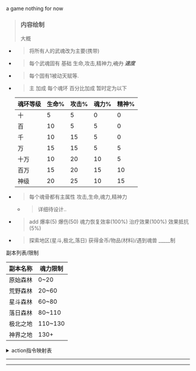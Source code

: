 a game nothing for now



> ### 内容绘制
> 大概

- > 将所有人的武魂改为主要(携带)
- > 每个武魂固有 基础 生命,攻击,精神力,~~魂力~~  **_速度_**
- > 每个固有1被动天赋等.
- > 主 加成 每个魂环 百分比加成 暂时定为以下

  | 魂环等级| 生命%| 攻击%| 魂力%| 精神%|
  |:-------|------|------|-----|------|
  | 十     | 5    | 5    | 0   |  0   |
  | 百     | 10   | 5    | 5   |  0   |
  | 千     | 10   | 15   | 5   |  0   |
  | 万     | 15   | 15   | 5   |  5   |
  | 十万   | 10   | 20   | 10  |  5   |
  | 百万   | 15   | 20   | 15  |  10  |
  | 神级   | 20   | 25   | 10  |  15  |


- > 每个魂骨都有主属性 攻击,生命,魂力,精神力
    - > 详细待设计..
- > add 爆率(5) 爆伤(50) 魂力恢复效率(100%) 治疗效果(100%) 效果抵抗(5%)
- > 探索地区(星斗,极北,落日) 获得金币/物品(材料)/遇到魂兽 _____制

副本列表/限制

| 副本名称 | 魂力限制   |
  |:-----|--------|
| 原始森林 | 0~20   | 
| 荒野森林 | 20~60  | 
| 星斗森林 | 60~80  | 
| 落日森林 | 80~110 | 
| 极北之地 | 110~130 | 
| 神界之地 | 130+   | 


<details>
<summary>action指令映射表</summary>

| action | 指令1  | 指令2 | 指令3 
|:-------|------|-----|-----|
| shop | 商城   |商店 |商场  |
| test | 测试   |
| list-command | 指令列表 |
| use | 使用   |
| buy | 买    |购买  |
| sign | 打卡   |签到  |
| show_character | 查看   |
| bag | 我的背包 |背包  |
| get0 | 取积分  |
| update-log | 更新日志 |
| handoff | 切换   |
| trans0 | 积分转让 |转让积分  |
| characters | 魂角列表 |
| xl | 修炼   |
| reg | 注册   |
| put0 | 存积分  |
| greenhorn | 领取魂角 |
| exchange | 兑换   |
| exchange-list | 兑换列表 |
| work0 | 干活   |上班 |打工  |
| rob0 | 抢劫   |打劫  |
| info | 个人信息 |当前信息 |信息  |

</details>

<hr>
<hr>